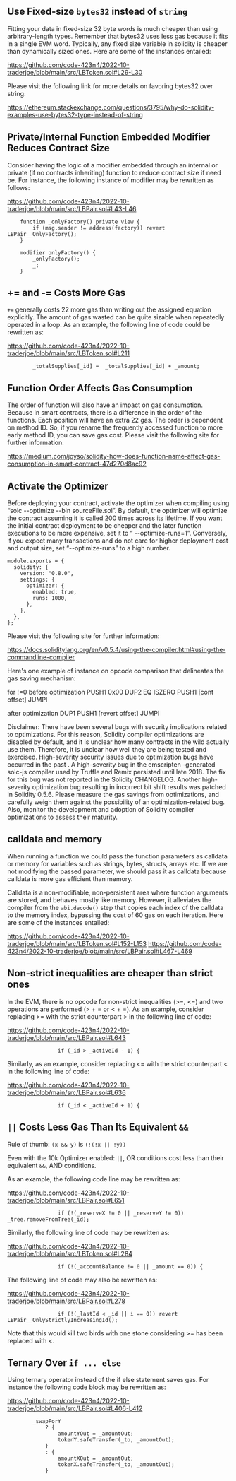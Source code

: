 ## Use Fixed-size `bytes32` instead of `string`
Fitting your data in fixed-size 32 byte words is much cheaper than using arbitrary-length types. Remember that bytes32 uses less gas because it fits in a single EVM word. Typically, any fixed size variable in solidity is cheaper than dynamically sized ones. Here are some of the instances entailed:

https://github.com/code-423n4/2022-10-traderjoe/blob/main/src/LBToken.sol#L29-L30

Please visit the following link for more details on favoring bytes32 over string:

https://ethereum.stackexchange.com/questions/3795/why-do-solidity-examples-use-bytes32-type-instead-of-string


## Private/Internal Function Embedded Modifier Reduces Contract Size
Consider having the logic of a modifier embedded through an internal or private (if no contracts inheriting) function to reduce contract size if need be. For instance, the following instance of modifier may be rewritten as follows:

https://github.com/code-423n4/2022-10-traderjoe/blob/main/src/LBPair.sol#L43-L46

```
    function _onlyFactory() private view {
        if (msg.sender != address(factory)) revert LBPair__OnlyFactory();
    }

    modifier onlyFactory() {
        _onlyFactory();
        _;
    }
```
## += and -= Costs More Gas
`+=` generally costs 22 more gas than writing out the assigned equation explicitly. The amount of gas wasted can be quite sizable when repeatedly operated in a loop. As an example, the following line of code could be rewritten as:

https://github.com/code-423n4/2022-10-traderjoe/blob/main/src/LBToken.sol#L211

```
        _totalSupplies[_id] =  _totalSupplies[_id] + _amount;
```
## Function Order Affects Gas Consumption
The order of function will also have an impact on gas consumption. Because in smart contracts, there is a difference in the order of the functions. Each position will have an extra 22 gas. The order is dependent on method ID. So, if you rename the frequently accessed function to more early method ID, you can save gas cost. Please visit the following site for further information:

https://medium.com/joyso/solidity-how-does-function-name-affect-gas-consumption-in-smart-contract-47d270d8ac92

## Activate the Optimizer
Before deploying your contract, activate the optimizer when compiling using “solc --optimize --bin sourceFile.sol”. By default, the optimizer will optimize the contract assuming it is called 200 times across its lifetime. If you want the initial contract deployment to be cheaper and the later function executions to be more expensive, set it to “ --optimize-runs=1”. Conversely, if you expect many transactions and do not care for higher deployment cost and output size, set “--optimize-runs” to a high number.

```
module.exports = {
  solidity: {
    version: "0.8.0",
    settings: {
      optimizer: {
        enabled: true,
        runs: 1000,
      },
    },
  },
};
```
Please visit the following site for further information:

https://docs.soliditylang.org/en/v0.5.4/using-the-compiler.html#using-the-commandline-compiler

Here's one example of instance on opcode comparison that delineates the gas saving mechanism:

for !=0 before optimization
PUSH1 0x00
DUP2
EQ
ISZERO
PUSH1 [cont offset]
JUMPI

after optimization
DUP1
PUSH1 [revert offset]
JUMPI

Disclaimer: There have been several bugs with security implications related to optimizations. For this reason, Solidity compiler optimizations are disabled by default, and it is unclear how many contracts in the wild actually use them. Therefore, it is unclear how well they are being tested and exercised. High-severity security issues due to optimization bugs have occurred in the past . A high-severity bug in the emscripten -generated solc-js compiler used by Truffle and Remix persisted until late 2018. The fix for this bug was not reported in the Solidity CHANGELOG. Another high-severity optimization bug resulting in incorrect bit shift results was patched in Solidity 0.5.6. Please measure the gas savings from optimizations, and carefully weigh them against the possibility of an optimization-related bug. Also, monitor the development and adoption of Solidity compiler optimizations to assess their maturity.

## calldata and memory
When running a function we could pass the function parameters as calldata or memory for variables such as strings, bytes, structs, arrays etc. If we are not modifying the passed parameter, we should pass it as calldata because calldata is more gas efficient than memory.

Calldata is a non-modifiable, non-persistent area where function arguments are stored, and behaves mostly like memory. However, it alleviates the compiler from the `abi.decode()` step that copies each index of the calldata to the memory index, bypassing the cost of 60 gas on each iteration. Here are some of the instances entailed:

https://github.com/code-423n4/2022-10-traderjoe/blob/main/src/LBToken.sol#L152-L153
https://github.com/code-423n4/2022-10-traderjoe/blob/main/src/LBPair.sol#L467-L469

## Non-strict inequalities are cheaper than strict ones
In the EVM, there is no opcode for non-strict inequalities (>=, <=) and two operations are performed (> + = or < + =). As an example, consider replacing >= with the strict counterpart > in the following line of code:

https://github.com/code-423n4/2022-10-traderjoe/blob/main/src/LBPair.sol#L643

```
                if (_id > _activeId - 1) {
```
Similarly, as an example, consider replacing <= with the strict counterpart < in the following line of code:

https://github.com/code-423n4/2022-10-traderjoe/blob/main/src/LBPair.sol#L636

```
                if (_id < _activeId + 1) {
```
## `||` Costs Less Gas Than Its Equivalent `&&`
Rule of thumb: `(x && y)` is `(!(!x || !y))`

Even with the 10k Optimizer enabled: `||`, OR conditions cost less than their equivalent `&&`, AND conditions.

As an example, the following code line may be rewritten as:

https://github.com/code-423n4/2022-10-traderjoe/blob/main/src/LBPair.sol#L651

```
                if (!(_reserveX != 0 || _reserveY != 0)) _tree.removeFromTree(_id);
```
Similarly, the following line of code may be rewritten as:

https://github.com/code-423n4/2022-10-traderjoe/blob/main/src/LBToken.sol#L284

```
                if (!(_accountBalance != 0 || _amount == 0)) {
```
The following line of code may also be rewritten as:

https://github.com/code-423n4/2022-10-traderjoe/blob/main/src/LBPair.sol#L278

```
                if (!(_lastId < _id || i == 0)) revert LBPair__OnlyStrictlyIncreasingId();
```
Note that this would kill two birds with one stone considering >= has been replaced with <.

## Ternary Over `if ... else`
Using ternary operator instead of the if else statement saves gas. For instance the following code block may be rewritten as:

https://github.com/code-423n4/2022-10-traderjoe/blob/main/src/LBPair.sol#L406-L412

```
        _swapForY
            ? {
                amountYOut = _amountOut;
                tokenY.safeTransfer(_to, _amountOut);
            }
            : {
                amountXOut = _amountOut;
                tokenX.safeTransfer(_to, _amountOut);
            }
``` 